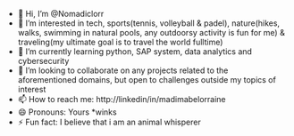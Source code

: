 - 👋 Hi, I’m @Nomadiclorr
- 👀 I’m interested in tech, sports(tennis, volleyball & padel), nature(hikes, walks, swimming in natural pools, any outdoorsy activity is fun for me) & traveling(my ultimate goal is to travel the world fulltime)
- 🌱 I’m currently learning python, SAP system, data analytics and cybersecurity
- 💞️ I’m looking to collaborate on any projects related to the aforementioned domains, but open to challenges outside my topics of interest
- 📫 How to reach me: http://linkedin/in/madimabelorraine
- 😄 Pronouns: Yours *winks
- ⚡ Fun fact: I believe that i am an animal whisperer

<!---
Nomadiclorr/Nomadiclorr is a ✨ special ✨ repository because its `README.md` (this file) appears on your GitHub profile.
You can click the Preview link to take a look at your changes.
--->
